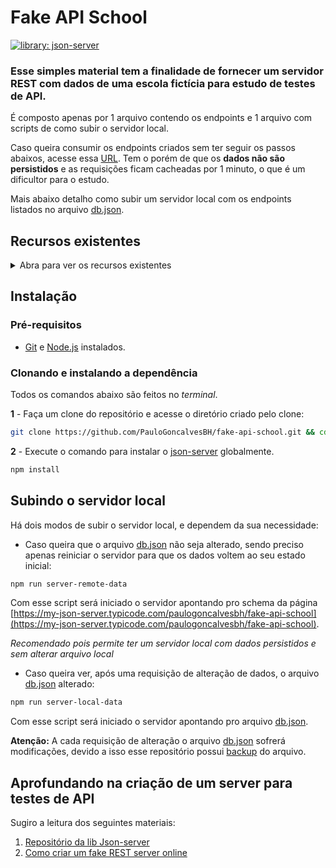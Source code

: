 


# Fake API School

[![library: json-server](https://img.shields.io/badge/library-json--server-blue)](https://www.npmjs.com/package/json-server)

### Esse simples material tem a finalidade de fornecer um servidor REST com dados de uma escola fictícia para estudo de testes de API.

É composto apenas por 1 arquivo contendo os endpoints e 1 arquivo com scripts de como subir o servidor local.

Caso queira consumir os endpoints criados sem ter seguir os passos abaixos,
acesse essa [URL](https://my-json-server.typicode.com/paulogoncalvesbh/fake-api-school). Tem o porém de que os **dados não são persistidos** e as requisições ficam cacheadas por 1 minuto, o que é um dificultor para o estudo.

Mais abaixo detalho como subir um servidor local com os endpoints listados no arquivo [db.json](/db.json).

## Recursos existentes 

  <details><p><summary>Abra para ver os recursos existentes</summary>

1. turmas
    1. id
    2. descricao
    3. idHorario
    4. alunos
        1. idAluno

2. horarios
    1. id
    2. turno
    3. segunda
    4. terca
    5. quarta
    6. quinta
    7. sexta

3. alunos
    1. id
    2. nome
    3. anoNascimento

4. professores
    1. id
    2. idDisciplina
    3. nome

5. disciplinas
    1. id
    2. nome
</p> </details>

## Instalação
### Pré-requisitos

- [Git](https://git-scm.com/download/) e [Node.js](https://nodejs.org/en/download/) instalados.

### Clonando e instalando a dependência

Todos os comandos abaixo são feitos no _terminal_.

**1** - Faça um clone do repositório e acesse o diretório criado pelo clone:

```sh
git clone https://github.com/PauloGoncalvesBH/fake-api-school.git && cd fake-api-school
```

**2** - Execute o comando para instalar o [json-server](https://www.npmjs.com/package/json-server) globalmente.

```sh
npm install
```

## Subindo o servidor local

Há dois modos de subir o servidor local, e dependem da sua necessidade:

- Caso queira que o arquivo [db.json](/db.json) não seja alterado, sendo preciso apenas reiniciar o servidor para que os dados voltem ao seu estado inicial:

```sh
npm run server-remote-data
```
Com esse script será iniciado o servidor apontando pro schema da página [https://my-json-server.typicode.com/paulogoncalvesbh/fake-api-school](https://my-json-server.typicode.com/paulogoncalvesbh/fake-api-school).

*Recomendado pois permite ter um servidor local com dados persistidos e sem alterar arquivo local*

- Caso queira ver, após uma requisição de alteração de dados, o arquivo [db.json](/db.json) alterado:

```sh
npm run server-local-data
```
Com esse script será iniciado o servidor apontando pro arquivo [db.json](/db.json).

**Atenção:** A cada requisição de alteração o arquivo [db.json](/db.json) sofrerá modificações, devido a isso esse repositório possui [backup](/db-backup.json) do arquivo.

## Aprofundando na criação de um server para testes de API
Sugiro a leitura dos seguintes materiais:
1. [Repositório da lib Json-server](https://github.com/typicode/json-server)
2. [Como criar um fake REST server online](https://my-json-server.typicode.com)
